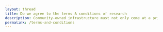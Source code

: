 ```yaml
---
layout: thread
title: Do we agree to the terms & conditions of research
description: Community-owned infrastructure must not only come at a price we can sustain, but with terms that reflect our values, protect our rights, and give us control. We’re tracking how these are evolving, what we should ask for, and how to get what we need.
permalink: /terms-and-conditions
---
```

